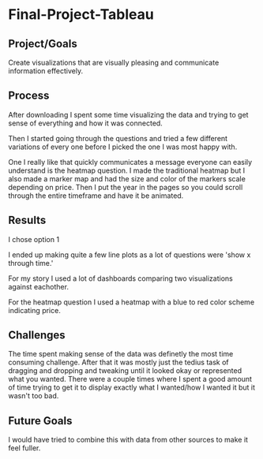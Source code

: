 # Final-Project-Tableau

## Project/Goals
Create visualizations that are visually pleasing and communicate information effectively.

## Process
After downloading I spent some time visualizing the data and trying to get sense of everything and how it was connected.

Then I started going through the questions and tried a few different variations of every one before I picked the one I was most happy with.

One I really like that quickly communicates a message everyone can easily understand is the heatmap question. I made the traditional heatmap but I also made a marker map and had the size and color of the markers scale depending on price. Then I put the year in the pages so you could scroll through the entire timeframe and have it be animated.

## Results
I chose option 1

I ended up making quite a few line plots as a lot of questions were 'show x through time.'

For my story I used a lot of dashboards comparing two visualizations against eachother.

For the heatmap question I used a heatmap with a blue to red color scheme indicating price.

## Challenges 
The time spent making sense of the data was definetly the most time consuming challenge. After that it was mostly just the tedius task of dragging and dropping and tweaking until it looked okay or represented what you wanted. There were a couple times where I spent a good amount of time trying to get it to display exactly what I wanted/how I wanted it but it wasn't too bad.

## Future Goals
I would have tried to combine this with data from other sources to make it feel fuller.